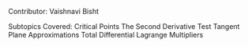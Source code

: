 Contributor:
        Vaishnavi Bisht
        
Subtopics Covered:
        Critical Points
        The Second Derivative Test
        Tangent Plane Approximations
        Total Differential
        Lagrange Multipliers
